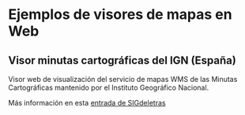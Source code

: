 # Ejemplos de visores de mapas en Web

## Visor minutas cartográficas del IGN (España)
Visor web de visualización del servicio de mapas WMS  de las Minutas Cartográficas mantenido por el Instituto Geográfico Nacional.

Más información en esta [entrada de SIGdeletras](https://sigdeletras.github.io/blog/espana-finisecular-visor-de-consulta-minutas-cartograficas-del-ign/)
